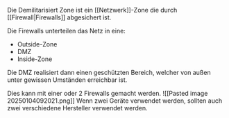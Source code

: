 Die Demilitarisiert Zone ist ein [[Netzwerk]]-Zone die durch [[Firewall|Firewalls]] abgesichert ist.

Die Firewalls unterteilen das Netz in eine:
- Outside-Zone
- DMZ
- Inside-Zone

Die DMZ realisiert dann einen geschützten Bereich, welcher von außen unter gewissen Umständen erreichbar ist.

Dies kann mit einer oder 2 Firewalls gemacht werden.
![[Pasted image 20250104092021.png]]
Wenn zwei Geräte verwendet werden, sollten auch zwei verschiedene Hersteller verwendet werden.